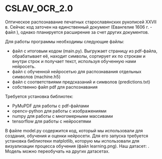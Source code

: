 # CSLAV_OCR_2.0

Оптическое распознавание печатных старославянских рукописей XXVII в.
Сейчас код заточен на единственный документ (Евангелие 1606 г. - файл ), однако планируется расширение за счет других документов.

Для работы программы необходимы следующие файлы:
- файл с итоговым кодом (main.py). Выгружает страницу из pdf-файла, обрабатывает её, находит символы, сортирует их по строкам и внутри строк и получает текст, используя обученную нами нейросеть.
- файл с обученной нейросетью для распознавания отдельных символов (machine.h5)
- файл с соответствиями предсказаний и символов (predictions.txt)
- собственно файл pdf для распознавания

Требуется установка библиотек:
- PyMuPDF для работы с pdf-файлами
- opencv-python для работы с изображениями
- numpy для работы с многомерными массивами
- tensorflow для работы с нейросетями

В файле model.py содержится код, который мы использовали для создания, обучения и оценки нейросети. Для его запуска требуется установка библиотеки matplotlib, которую мы использовали для визуализации процесса обучения (файл learning.png). Наш датасет: . Модель можно переобучать на других датасетах.
